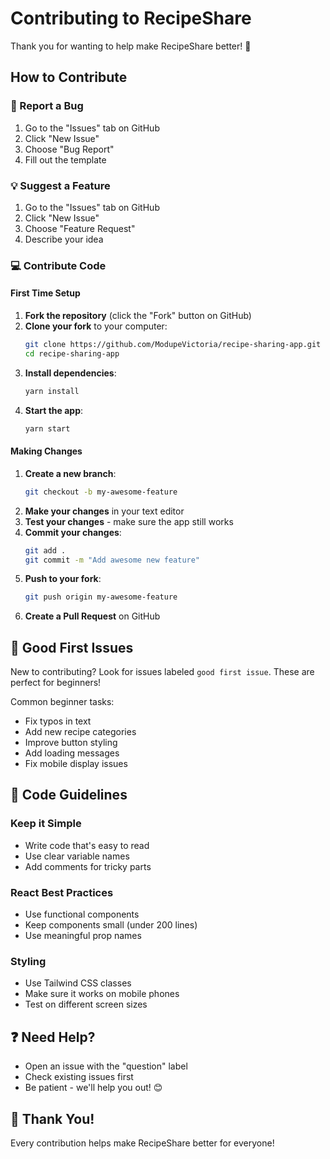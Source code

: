 # Contributing to RecipeShare

Thank you for wanting to help make RecipeShare better! 🎉

## How to Contribute

### 🐛 Report a Bug
1. Go to the "Issues" tab on GitHub
2. Click "New Issue"
3. Choose "Bug Report"
4. Fill out the template

### 💡 Suggest a Feature
1. Go to the "Issues" tab on GitHub
2. Click "New Issue" 
3. Choose "Feature Request"
4. Describe your idea

### 💻 Contribute Code

#### First Time Setup
1. **Fork the repository** (click the "Fork" button on GitHub)
2. **Clone your fork** to your computer:
   ```bash
   git clone https://github.com/ModupeVictoria/recipe-sharing-app.git
   cd recipe-sharing-app
   ```
3. **Install dependencies**:
   ```bash
   yarn install
   ```
4. **Start the app**:
   ```bash
   yarn start
   ```

#### Making Changes
1. **Create a new branch**:
   ```bash
   git checkout -b my-awesome-feature
   ```
2. **Make your changes** in your text editor
3. **Test your changes** - make sure the app still works
4. **Commit your changes**:
   ```bash
   git add .
   git commit -m "Add awesome new feature"
   ```
5. **Push to your fork**:
   ```bash
   git push origin my-awesome-feature
   ```
6. **Create a Pull Request** on GitHub

## 🎯 Good First Issues

New to contributing? Look for issues labeled `good first issue`. These are perfect for beginners!

Common beginner tasks:
- Fix typos in text
- Add new recipe categories
- Improve button styling
- Add loading messages
- Fix mobile display issues

## 📝 Code Guidelines

### Keep it Simple
- Write code that's easy to read
- Use clear variable names
- Add comments for tricky parts

### React Best Practices
- Use functional components
- Keep components small (under 200 lines)
- Use meaningful prop names

### Styling
- Use Tailwind CSS classes
- Make sure it works on mobile phones
- Test on different screen sizes

## ❓ Need Help?

- Open an issue with the "question" label
- Check existing issues first
- Be patient - we'll help you out! 😊

## 🎉 Thank You!

Every contribution helps make RecipeShare better for everyone!